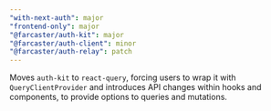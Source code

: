 ```yaml
---
"with-next-auth": major
"frontend-only": major
"@farcaster/auth-kit": major
"@farcaster/auth-client": minor
"@farcaster/auth-relay": patch
---
```


Moves `auth-kit` to `react-query`, forcing users to wrap it with `QueryClientProvider` and introduces API changes within hooks and components, to provide options to queries and mutations.
